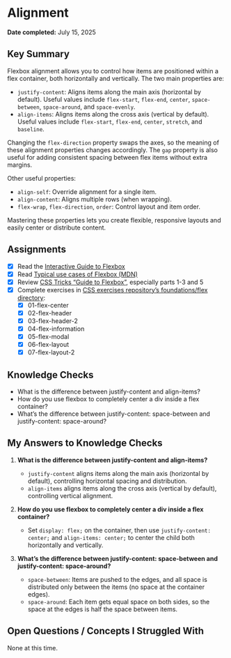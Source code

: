 # Alignment

**Date completed:** July 15, 2025

## Key Summary

Flexbox alignment allows you to control how items are positioned within a flex container, both horizontally and vertically. The two main properties are:

- `justify-content`: Aligns items along the main axis (horizontal by default). Useful values include `flex-start`, `flex-end`, `center`, `space-between`, `space-around`, and `space-evenly`.
- `align-items`: Aligns items along the cross axis (vertical by default). Useful values include `flex-start`, `flex-end`, `center`, `stretch`, and `baseline`.

Changing the `flex-direction` property swaps the axes, so the meaning of these alignment properties changes accordingly. The `gap` property is also useful for adding consistent spacing between flex items without extra margins.

Other useful properties:
- `align-self`: Override alignment for a single item.
- `align-content`: Aligns multiple rows (when wrapping).
- `flex-wrap`, `flex-direction`, `order`: Control layout and item order.

Mastering these properties lets you create flexible, responsive layouts and easily center or distribute content.

## Assignments

- [x] Read the [Interactive Guide to Flexbox](https://www.joshwcomeau.com/css/interactive-guide-to-flexbox/)
- [x] Read [Typical use cases of Flexbox (MDN)](https://developer.mozilla.org/en-US/docs/Web/CSS/CSS_Flexible_Box_Layout/Typical_Use_Cases_of_Flexbox)
- [x] Review [CSS Tricks “Guide to Flexbox”](https://css-tricks.com/snippets/css/a-guide-to-flexbox/), especially parts 1-3 and 5
- [x] Complete exercises in [CSS exercises repository’s foundations/flex directory](https://github.com/TheOdinProject/css-exercises/tree/main/foundations/flex):
    - [x] 01-flex-center
    - [x] 02-flex-header
    - [x] 03-flex-header-2
    - [x] 04-flex-information
    - [x] 05-flex-modal
    - [x] 06-flex-layout
    - [x] 07-flex-layout-2

## Knowledge Checks

- What is the difference between justify-content and align-items?
- How do you use flexbox to completely center a div inside a flex container?
- What’s the difference between justify-content: space-between and justify-content: space-around?

## My Answers to Knowledge Checks

1. **What is the difference between justify-content and align-items?**
   - `justify-content` aligns items along the main axis (horizontal by default), controlling horizontal spacing and distribution.
   - `align-items` aligns items along the cross axis (vertical by default), controlling vertical alignment.

2. **How do you use flexbox to completely center a div inside a flex container?**
   - Set `display: flex;` on the container, then use `justify-content: center;` and `align-items: center;` to center the child both horizontally and vertically.

3. **What’s the difference between justify-content: space-between and justify-content: space-around?**
   - `space-between`: Items are pushed to the edges, and all space is distributed only between the items (no space at the container edges).
   - `space-around`: Each item gets equal space on both sides, so the space at the edges is half the space between items.

## Open Questions / Concepts I Struggled With

None at this time.


